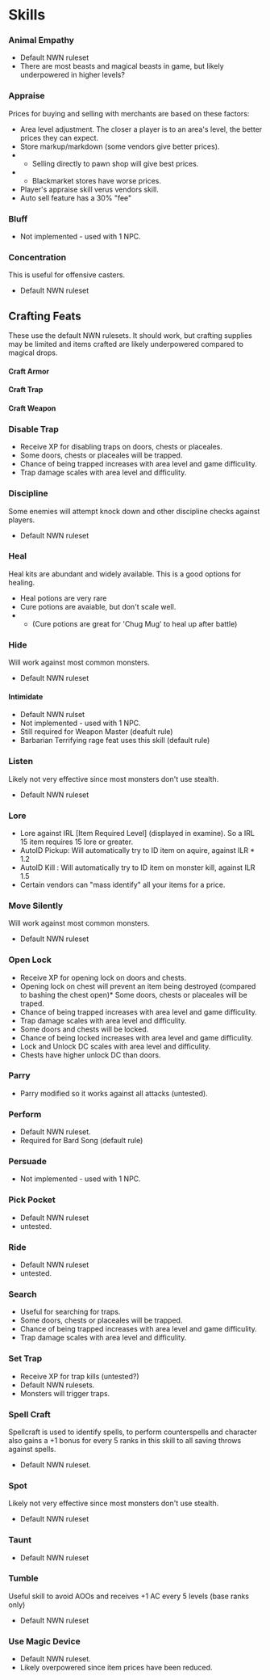 # Skills

### Animal Empathy
* Default NWN ruleset
* There are most beasts and magical beasts in game, but likely underpowered in higher levels? 

### Appraise
Prices for buying and selling with merchants are based on these factors: 
* Area level adjustment.  The closer a player is to an area's level, the better prices they can expect.
* Store markup/markdown (some vendors give better prices).  
* * Selling directly to pawn shop will give best prices.
* * Blackmarket stores have worse prices.
* Player's appraise skill verus vendors skill.
* Auto sell feature has a 30% "fee"

### Bluff
* Not implemented  - used with 1 NPC.

### Concentration
This is useful for offensive casters.
* Default NWN ruleset

## Crafting Feats
These use the default NWN rulesets.  It should work, but crafting supplies may be limited and items crafted are likely underpowered compared to magical drops.
#### Craft Armor
#### Craft Trap
#### Craft Weapon

### Disable Trap
* Receive XP for disabling traps on doors, chests or placeales.
* Some doors, chests or placeales will be trapped.
* Chance of being trapped increases with area level and game difficulity.
* Trap damage scales with area level and difficulity.

### Discipline
Some enemies will attempt knock down and other discipline checks against players.
* Default NWN ruleset

### Heal
Heal kits are abundant and widely available.  This is a good options for healing.
* Heal potions are very rare
* Cure potions are avaiable, but don't scale well.
* * (Cure potions are great for 'Chug Mug' to heal up after battle)

### Hide
Will work against most common monsters.
* Default NWN ruleset

#### Intimidate
* Default NWN rulset
* Not implemented  - used with 1 NPC.
* Still required for Weapon Master (deafult rule)
* Barbarian Terrifying rage feat uses this skill (default rule)

### Listen
Likely not very effective since most monsters don't use stealth.
* Default NWN ruleset

### Lore
* Lore against IRL [Item Required Level] (displayed in examine).  So a IRL 15 item requires 15 lore or greater.
* AutoID Pickup: Will automatically try to ID item on aquire, against ILR * 1.2
* AutoID Kill : Will automatically try to ID item on monster kill, against ILR 1.5
* Certain vendors can "mass identify" all your items for a price.

### Move Silently
Will work against most common monsters.
* Default NWN ruleset

### Open Lock
* Receive XP for opening lock on doors and chests.
* Opening lock on chest will prevent an item being destroyed (compared to bashing the chest open)* Some doors, chests or placeales will be traped.
* Chance of being trapped increases with area level and game difficulity.
* Trap damage scales with area level and difficulity.
* Some doors and chests will be locked.  
* Chance of being locked increases with area level and game difficulity.
* Lock and Unlock DC scales with area level and difficulity.
* Chests have higher unlock DC than doors.

### Parry
* Parry modified so it works against all attacks (untested).

### Perform
* Default NWN ruleset.
* Required for Bard Song (default rule)

### Persuade
* Not implemented  - used with 1 NPC.

### Pick Pocket
* Default NWN ruleset
* untested.

### Ride
* Default NWN ruleset
* untested.

### Search
* Useful for searching for traps.
* Some doors, chests or placeales will be trapped.
* Chance of being trapped increases with area level and game difficulity.
* Trap damage scales with area level and difficulity.

### Set Trap
* Receive XP for trap kills (untested?)
* Default NWN rulesets.
* Monsters will trigger traps.

### Spell Craft
Spellcraft is used to identify spells, to perform counterspells and character also gains a +1 bonus for every 5 ranks in this skill to all saving throws against spells.
* Default NWN ruleset.

### Spot
Likely not very effective since most monsters don't use stealth.
* Default NWN ruleset

### Taunt
* Default NWN ruleset

### Tumble
Useful skill to avoid AOOs and receives +1 AC every 5 levels (base ranks only)
* Default NWN ruleset

### Use Magic Device
* Default NWN ruleset.
* Likely overpowered since item prices have been reduced.
